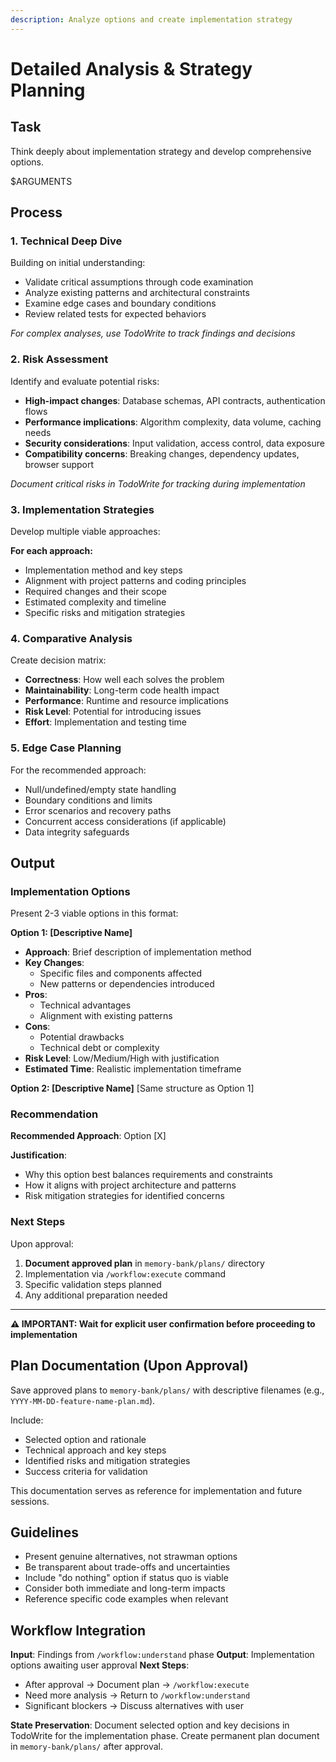 ```yaml
---
description: Analyze options and create implementation strategy
---
```

# Detailed Analysis & Strategy Planning

## Task
Think deeply about implementation strategy and develop comprehensive options.

$ARGUMENTS

## Process

### 1. Technical Deep Dive
Building on initial understanding:
- Validate critical assumptions through code examination
- Analyze existing patterns and architectural constraints
- Examine edge cases and boundary conditions
- Review related tests for expected behaviors

*For complex analyses, use TodoWrite to track findings and decisions*

### 2. Risk Assessment
Identify and evaluate potential risks:
- **High-impact changes**: Database schemas, API contracts, authentication flows
- **Performance implications**: Algorithm complexity, data volume, caching needs
- **Security considerations**: Input validation, access control, data exposure
- **Compatibility concerns**: Breaking changes, dependency updates, browser support

*Document critical risks in TodoWrite for tracking during implementation*

### 3. Implementation Strategies
Develop multiple viable approaches:

**For each approach:**
- Implementation method and key steps
- Alignment with project patterns and coding principles
- Required changes and their scope
- Estimated complexity and timeline
- Specific risks and mitigation strategies

### 4. Comparative Analysis
Create decision matrix:
- **Correctness**: How well each solves the problem
- **Maintainability**: Long-term code health impact
- **Performance**: Runtime and resource implications
- **Risk Level**: Potential for introducing issues
- **Effort**: Implementation and testing time

### 5. Edge Case Planning
For the recommended approach:
- Null/undefined/empty state handling
- Boundary conditions and limits
- Error scenarios and recovery paths
- Concurrent access considerations (if applicable)
- Data integrity safeguards

## Output

### Implementation Options

Present 2-3 viable options in this format:

**Option 1: [Descriptive Name]**
- **Approach**: Brief description of implementation method
- **Key Changes**:
  - Specific files and components affected
  - New patterns or dependencies introduced
- **Pros**:
  - Technical advantages
  - Alignment with existing patterns
- **Cons**:
  - Potential drawbacks
  - Technical debt or complexity
- **Risk Level**: Low/Medium/High with justification
- **Estimated Time**: Realistic implementation timeframe

**Option 2: [Descriptive Name]**
[Same structure as Option 1]

### Recommendation

**Recommended Approach**: Option [X]

**Justification**:
- Why this option best balances requirements and constraints
- How it aligns with project architecture and patterns
- Risk mitigation strategies for identified concerns

### Next Steps

Upon approval:
1. **Document approved plan** in `memory-bank/plans/` directory
2. Implementation via `/workflow:execute` command
3. Specific validation steps planned
4. Any additional preparation needed

---

**⚠️ IMPORTANT: Wait for explicit user confirmation before proceeding to implementation**

## Plan Documentation (Upon Approval)

Save approved plans to `memory-bank/plans/` with descriptive filenames (e.g., `YYYY-MM-DD-feature-name-plan.md`).

Include:
- Selected option and rationale
- Technical approach and key steps
- Identified risks and mitigation strategies
- Success criteria for validation

This documentation serves as reference for implementation and future sessions.

## Guidelines

- Present genuine alternatives, not strawman options
- Be transparent about trade-offs and uncertainties
- Include "do nothing" option if status quo is viable
- Consider both immediate and long-term impacts
- Reference specific code examples when relevant

## Workflow Integration

**Input**: Findings from `/workflow:understand` phase
**Output**: Implementation options awaiting user approval
**Next Steps**:
- After approval → Document plan → `/workflow:execute`
- Need more analysis → Return to `/workflow:understand`
- Significant blockers → Discuss alternatives with user

**State Preservation**: 
Document selected option and key decisions in TodoWrite for the implementation phase. Create permanent plan document in `memory-bank/plans/` after approval.